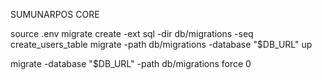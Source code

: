 SUMUNARPOS CORE

<!-- migration -->

source .env
migrate create -ext sql -dir db/migrations -seq create_users_table
migrate -path db/migrations -database "$DB_URL" up

migrate -database "$DB_URL" -path db/migrations force 0
